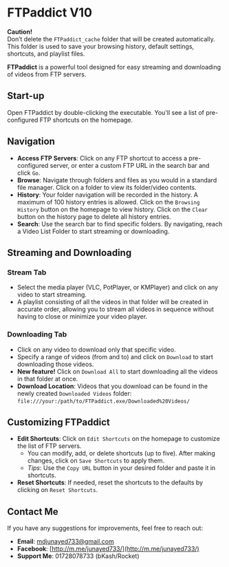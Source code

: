 # FTPaddict V10

**Caution!**  
Don’t delete the `FTPaddict_cache` folder that will be created automatically. This folder is used to save your browsing history, default settings, shortcuts, and playlist files.

**FTPaddict** is a powerful tool designed for easy streaming and downloading of videos from FTP servers.

## Start-up

Open FTPaddict by double-clicking the executable. You'll see a list of pre-configured FTP shortcuts on the homepage.

## Navigation

- **Access FTP Servers**: Click on any FTP shortcut to access a pre-configured server, or enter a custom FTP URL in the search bar and click `Go`.
- **Browse**: Navigate through folders and files as you would in a standard file manager. Click on a folder to view its folder/video contents.
- **History**: Your folder navigation will be recorded in the history. A maximum of 100 history entries is allowed. Click on the `Browsing History` button on the homepage to view history. Click on the `Clear` button on the history page to delete all history entries.
- **Search**: Use the search bar to find specific folders. By navigating, reach a Video List Folder to start streaming or downloading.

## Streaming and Downloading

### Stream Tab

- Select the media player (VLC, PotPlayer, or KMPlayer) and click on any video to start streaming.
- A playlist consisting of all the videos in that folder will be created in accurate order, allowing you to stream all videos in sequence without having to close or minimize your video player.

### Downloading Tab

- Click on any video to download only that specific video.
- Specify a range of videos (from and to) and click on `Download` to start downloading those videos.
- **New feature!** Click on `Download All` to start downloading all the videos in that folder at once.
- **Download Location**: Videos that you download can be found in the newly created `Downloaded Videos` folder:  
  `file:///your:/path/to/FTPaddict.exe/Downloaded%20Videos/`

## Customizing FTPaddict

- **Edit Shortcuts**: Click on `Edit Shortcuts` on the homepage to customize the list of FTP servers.
  - You can modify, add, or delete shortcuts (up to five). After making changes, click on `Save Shortcuts` to apply them.
  - *Tips*: Use the `Copy URL` button in your desired folder and paste it in shortcuts.
- **Reset Shortcuts**: If needed, reset the shortcuts to the defaults by clicking on `Reset Shortcuts`.

## Contact Me

If you have any suggestions for improvements, feel free to reach out:

- **Email**: [mdjunayed733@gmail.com](mailto:mdjunayed733@gmail.com)
- **Facebook**: [http://m.me/junayed733/](http://m.me/junayed733/)
- **Support Me**: 01728078733 (bKash/Rocket)
